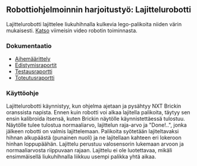 ## Robottiohjelmoinnin harjoitustyö: Lajittelurobotti

Lajittelurobotti lajittelee liukuhihnalla kulkevia lego-palikoita niiden värin mukaisesti. [Katso](https://www.dropbox.com/s/jcktb20et3ykc7r/File%208.1.2018%2018.47.58.mov?dl=0) viimeisin video robotin toiminnasta.

### Dokumentaatio
* [Aihemäärittely](dokumentaatio/aihemaarittely.md)
* [Edistymisraportit](dokumentaatio/edistymisraportit)
* [Testausraportti](dokumentaatio/testausdokumentti.md)
* [Toteutusraportti](dokumentaatio/toteutusraportti.md)

### Käyttöohje
Lajittelurobotti käynnistyy, kun ohjelma ajetaan ja pysähtyy NXT Brickin oranssista napista. Ennen kuin robotti voi alkaa lajitella palikoita, täytyy sen ensin kalibroida itsensä, kuten Brickin näytölle käynnistettäessä tulostuu. Näytölle tulee tulostua normaaliarvo, lajittelun raja-arvo ja "Done!..", jonka jälkeen robotti on valmis lajittelemaan. Palikoita syötetään lajiteltavaksi hihnan alkupäästä (punainen nuoli) ja ne lajitellaan kahteen eri lokeroon hinhan loppupäähän. Lajittelu perustuu valosensorin lukemaan arvoon ja normaaliarvosta riippuvaan rajaan. Lajittelu ei ole luotettavaa, mikäli ensimmäisellä liukuhihnalla liikkuu usempi palikka yhtä aikaa. 